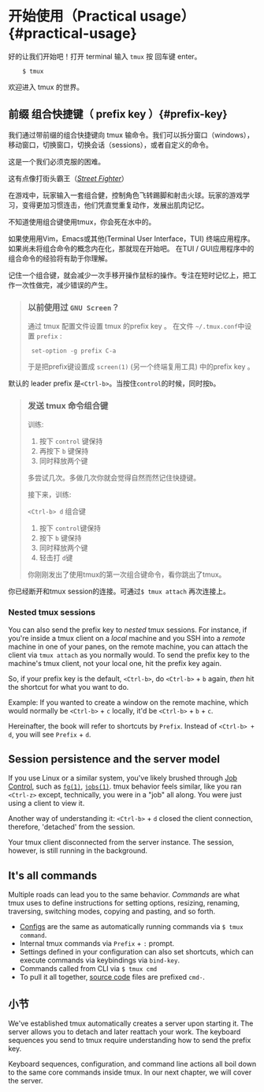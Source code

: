 # 开始使用（Practical usage） {#practical-usage}

好的让我们开始吧！打开 terminal 输入 `tmux` 按 回车键 enter。
```shell
    $ tmux
```
欢迎进入 tmux 的世界。

## 前缀 组合快捷键（ prefix key ）{#prefix-key}

我们通过带前缀的组合快捷键向 tmux 输命令。我们可以拆分窗口（windows），移动窗口，切换窗口，切换会话（sessions），或者自定义的命令。

这是一个我们必须克服的困难。

这有点像打街头霸王（[*Street Fighter*](https://en.wikipedia.org/wiki/Street_Fighter)）

在游戏中，玩家输入一套组合健，控制角色飞转踢脚和射击火球。玩家的游戏学习，变得更加习惯连击，他们凭直觉重复动作，发展出肌肉记忆。

不知道使用组合键使用tmux，你会死在水中的。

如果使用用Vim，Emacs或其他(Terminal User Interface，TUI) 终端应用程序。如果尚未将组合命令的概念内在化，那就现在开始吧。 在TUI / GUI应用程序中的组合命令的经验将有助于你理解。

记住一个组合键，就会减少一次手移开操作鼠标的操作。专注在短时记忆上，把工作一次性做完，减少错误的产生。



> ### 以前使用过 ``GNU Screen``？
>
> 通过 tmux 配置文件设置 tmux 的prefix key 。 在文件 `~/.tmux.conf`中设置 `prefix` :
> 
>```
>  set-option -g prefix C-a
>    ```
> 于是把prefix键设置成 `screen(1)` (另一个终端复用工具) 中的prefix key 。

默认的 leader prefix 是`<Ctrl-b>`。当按住`control`的时候，同时按`b`。


> ### 发送 tmux 命令组合键
>
> 训练:
>
> 1. 按下 `control` 键保持
> 2. 再按下 `b` 键保持
> 3. 同时释放两个键
>
> 多尝试几次。多做几次你就会觉得自然而然记住快捷键。
> 
>接下来，训练:
> 
>`<Ctrl-b> d` 组合键
> 
>1. 按下 `control`键保持
> 2. 按下 `b` 键保持
> 3. 同时释放两个键
> 4. 轻击打 `d`键
> 
>你刚刚发出了使用tmux的第一次组合键命令，看你跳出了tmux。

你已经断开和tmux session的连接。可通过`$ tmux attach` 再次连接上。


### Nested tmux sessions

You can also send the prefix key to *nested* tmux sessions. For instance, if
you're inside a tmux client on a *local* machine and you SSH into a *remote* machine
in one of your panes, on the remote machine, you can attach the client via `tmux
attach` as you normally would. To send the prefix key to the machine's tmux
client, not your local one, hit the prefix key again.

So, if your prefix key is the default, `<Ctrl-b>`, do `<Ctrl-b>` + `b` again,
*then* hit the shortcut for what you want to do.

Example: If you wanted to create a window on the remote machine, which would normally
be `<Ctrl-b>` + `c` locally, it'd be `<Ctrl-b>` + `b` + `c`.

Hereinafter, the book will refer to shortcuts by `Prefix`. Instead
of `<Ctrl-b> + d`, you will see `Prefix` + `d`.

## Session persistence and the server model

If you use Linux or a similar system, you've likely brushed through [Job Control](https://en.wikipedia.org/wiki/Job_control_(Unix)),
such as [`fg(1)`](http://pubs.opengroup.org/onlinepubs/9699919799/utilities/fg.html), [`jobs(1)`](http://pubs.opengroup.org/onlinepubs/9699919799/utilities/jobs.html).
tmux behavior feels similar, like you ran `<Ctrl-z>` except, technically, you
were in a "job" all along. You were just using a client to view it.

Another way of understanding it: `<Ctrl-b>` + `d` closed the client connection,
therefore, 'detached' from the session.

Your tmux client disconnected from the server instance. The session, however, is
still running in the background.

## It's all commands

Multiple roads can lead you to the same behavior. *Commands* are what tmux uses
to define instructions for setting options, resizing, renaming, traversing,
switching modes, copying and pasting, and so forth.

- [Configs](#config) are the same as automatically running commands via
  `$ tmux command`.
- Internal tmux commands via `Prefix` + `:` prompt.
- Settings defined in your configuration can also set shortcuts, which can
  execute commands via keybindings via `bind-key`.
- Commands called from CLI via `$ tmux cmd`
- To pull it all together, [source code](#technical-stuff) files are prefixed
  `cmd-`.

## 小节

We've established tmux automatically creates a server upon starting it. The
server allows you to detach and later reattach your work. The keyboard
sequences you send to tmux require understanding how to send the prefix key.

Keyboard sequences, configuration, and command line actions all boil down to the
same core commands inside tmux.  In our next chapter, we will cover the server.
